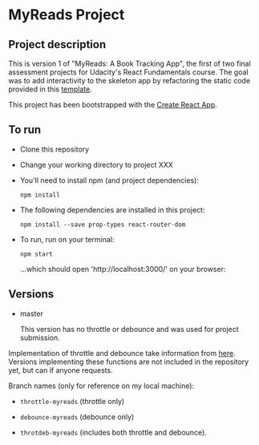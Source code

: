 # MyReads Project

    
## Project description

This is version 1 of "MyReads: A Book Tracking App", the first of two final assessment projects for Udacity's React Fundamentals course. 
The goal was to add interactivity to the skeleton app by refactoring the static code provided in this [template](https://github.com/udacity/reactnd-project-myreads-starter.git).

This project has been bootstrapped with the [Create React App](https://github.com/facebookincubator/create-react-app).


## To run

- Clone this repository 
- Change your working directory to project XXX
- You'll need to install npm (and project dependencies):

    `npm install`

- The following dependencies are installed in this project: 

    `npm install --save prop-types react-router-dom`
    
- To run, run on your terminal:

    `npm start`
    
    ...which should open 'http://localhost:3000/' on your browser:


## Versions

- master
    
    This version has no throttle or debounce and was used for project submission.
    
Implementation of throttle and debounce take information from [here](https://www.peterbe.com/plog/how-to-throttle-and-debounce-an-autocomplete-input-in-react). 
Versions implementing these functions are not included in the repository yet, but can if anyone requests. 

Branch names (only for reference on my local machine):
    
- `throttle-myreads` (throttle only)

- `debounce-myreads` (debounce only)

- `throtdeb-myreads` (includes both throttle and debounce).

